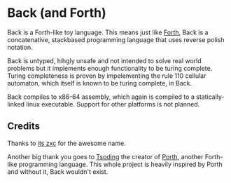# Back (and Forth)

Back is a Forth-like toy language. This means just like [Forth](https://www.forth.com/forth/), Back is a concatenative, stackbased programming language that uses reverse polish notation.

Back is untyped, hihgly unsafe and not intended to solve real world problems but it implements enough functionality to be turing complete. Turing completeness is proven by impelementing the rule 110 cellular automaton, which itself is known to be turing complete, in Back.

Back compiles to x86-64 assembly, which again is compiled to a statically-linked linux executable. Support for other platforms is not planned.

## Credits

Thanks to [its zxc](https://github.com/singiamtel) for the awesome name.

Another big thank you goes to [Tsoding](https://github.com/tsoding) the creator of [Porth](https://gitlab.com/tsoding/porth), another Forth-like programming language. This whole project is heavily inspired by Porth and without it, Back wouldn't exist.
